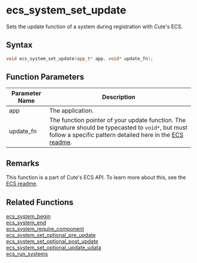 # ecs_system_set_update

Sets the update function of a system during registration with Cute's ECS.

## Syntax

```cpp
void ecs_system_set_update(app_t* app, void* update_fn);
```

## Function Parameters

Parameter Name | Description
--- | ---
app | The application.
update_fn | The function pointer of your update function. The signature should be typecasted to `void*`, but must follow a specific pattern detailed here in the [ECS readme](https://github.com/RandyGaul/cute_framework/blob/master/doc/ecs/README.md).

## Remarks

This function is a part of Cute's ECS API. To learn more about this, see the [ECS readme](https://github.com/RandyGaul/cute_framework/blob/master/doc/ecs/README.md).

## Related Functions

[ecs_system_begin](https://github.com/RandyGaul/cute_framework/blob/master/doc/ecs/ecs_system_begin.md)  
[ecs_system_end](https://github.com/RandyGaul/cute_framework/blob/master/doc/ecs/ecs_system_end.md)  
[ecs_system_require_component](https://github.com/RandyGaul/cute_framework/blob/master/doc/ecs/ecs_system_require_component.md)  
[ecs_system_set_optional_pre_update](https://github.com/RandyGaul/cute_framework/blob/master/doc/ecs/ecs_system_set_optional_pre_update.md)  
[ecs_system_set_optional_post_update](https://github.com/RandyGaul/cute_framework/blob/master/doc/ecs/ecs_system_set_optional_post_update.md)  
[ecs_system_set_optional_update_udata](https://github.com/RandyGaul/cute_framework/blob/master/doc/ecs/ecs_system_set_optional_update_udata.md)  
[ecs_run_systems](https://github.com/RandyGaul/cute_framework/blob/master/doc/ecs/ecs_run_systems.md)  
